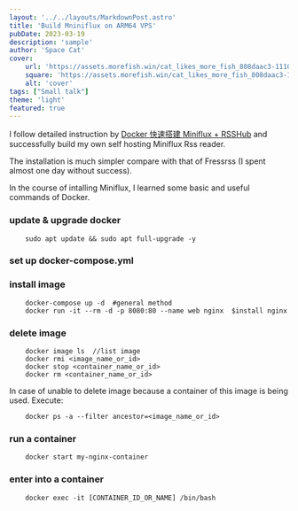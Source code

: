 ```yaml
---
layout: '../../layouts/MarkdownPost.astro'
title: 'Build Mniniflux on ARM64 VPS'
pubDate: 2023-03-19
description: 'sample'
author: 'Space Cat'
cover:
    url: 'https://assets.morefish.win/cat_likes_more_fish_808daac3-1110-40af-b9a5-feaf29d3f5b7.png'
    square: 'https://assets.morefish.win/cat_likes_more_fish_808daac3-1110-40af-b9a5-feaf29d3f5b7.png'
    alt: 'cover'
tags: ["Small talk"]
theme: 'light'
featured: true
---
```


I follow detailed instruction by [Docker 快速搭建 Miniflux + RSSHub](https://www.jkg.tw/p3246/) and successfully build my own self hosting Miniflux Rss reader.

The installation is much simpler compare with that of Fressrss (I spent almost one day without success).

In the course of intalling Miniflux, I learned some basic and useful commands of Docker.

### update & upgrade docker

```docker
    sudo apt update && sudo apt full-upgrade -y
```

### set up docker-compose.yml

### install image

```docker
    docker-compose up -d  #general method
    docker run -it --rm -d -p 8080:80 --name web nginx  $install nginx
```

### delete image

```docker
    docker image ls  //list image
    docker rmi <image_name_or_id>
    docker stop <container_name_or_id>
    docker rm <container_name_or_id>
```

In case of unable to delete image because a container of this image is being used. Execute:

```docker
    docker ps -a --filter ancestor=<image_name_or_id>
```

### run a container
```docker
    docker start my-nginx-container
```

### enter into a container

```docker
    docker exec -it [CONTAINER_ID_OR_NAME] /bin/bash
```
